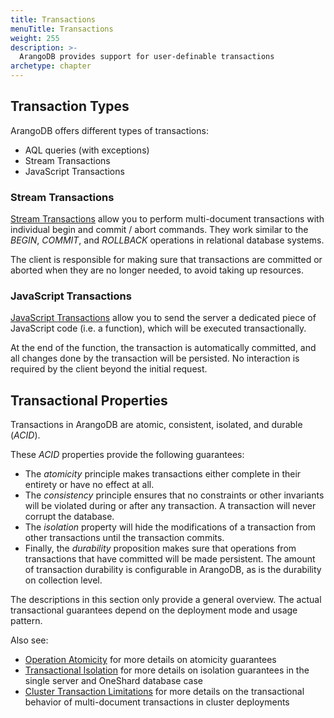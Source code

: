```yaml
---
title: Transactions
menuTitle: Transactions
weight: 255
description: >-
  ArangoDB provides support for user-definable transactions
archetype: chapter
---
```

## Transaction Types

ArangoDB offers different types of transactions:

- AQL queries (with exceptions)
- Stream Transactions
- JavaScript Transactions

<!-- TODO
### AQL Queries

read own writes (UPSERT?), intermediate commits
-->

### Stream Transactions

[Stream Transactions](stream-transactions.md) allow you to perform
multi-document transactions with individual begin and commit / abort commands.
They work similar to the *BEGIN*, *COMMIT*, and *ROLLBACK* operations in
relational database systems.

The client is responsible for making sure that transactions are committed or
aborted when they are no longer needed, to avoid taking up resources.

###  JavaScript Transactions

[JavaScript Transactions](javascript-transactions.md) allow you
to send the server a dedicated piece of JavaScript code (i.e. a function), which
will be executed transactionally.

At the end of the function, the transaction is automatically committed, and all
changes done by the transaction will be persisted. No interaction is required by 
the client beyond the initial request.

## Transactional Properties

Transactions in ArangoDB are atomic, consistent, isolated, and durable (*ACID*).

These *ACID* properties provide the following guarantees:

- The *atomicity* principle makes transactions either complete in their
  entirety or have no effect at all.
- The *consistency* principle ensures that no constraints or other invariants
  will be violated during or after any transaction. A transaction will never
  corrupt the database.
- The *isolation* property will hide the modifications of a transaction from
  other transactions until the transaction commits. 
- Finally, the *durability* proposition makes sure that operations from 
  transactions that have committed will be made persistent. The amount of
  transaction durability is configurable in ArangoDB, as is the durability
  on collection level. 

The descriptions in this section only provide a general overview. The actual
transactional guarantees depend on the deployment mode and usage pattern.

Also see:
- [Operation Atomicity](../operational-factors.md#operation-atomicity) for more details on atomicity guarantees
- [Transactional Isolation](../operational-factors.md#transactional-isolation) for more details on isolation guarantees in the single server
  and OneShard database case
- [Cluster Transaction Limitations](limitations.md#in-clusters)
  for more details on the transactional behavior of multi-document transactions in
  cluster deployments
